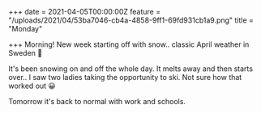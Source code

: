 +++
date = 2021-04-05T00:00:00Z
feature = "/uploads/2021/04/53ba7046-cb4a-4858-9ff1-69fd931cb1a9.png"
title = "Monday"

+++
Morning! New week starting off with snow.. classic April weather in Sweden 🙈

It's been snowing on and off the whole day. It melts away and then starts over.. I saw two ladies taking the opportunity to ski. Not sure how that worked out 😀

Tomorrow it's back to normal with work and schools.